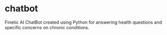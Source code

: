 # chatbot
Finetic AI ChatBot created using Python for answering health questions and specific concerns on chronic conditions.
